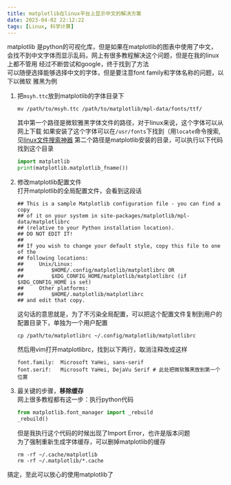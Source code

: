 ```yaml
---
title: matplotlib在linux平台上显示中文的解决方案
date: 2023-04-02 22:12:22
tags: [Linux, 科学计算]
---
```

matplotlib 是python的可视化库，但是如果在matplotlib的图表中使用了中文，
会找不到中文字体而显示乱码，网上有很多教程解决这个问题，但是在我的linux上都不管用
经过不断尝试和google，终于找到了方法  
可以随便选择能够选择中文的字体，但是要注意font family和字体名称的问题，以下以微软
雅黑为例
1. 把`msyh.ttc`放到matplotlib的字体目录下
    ```shell
    mv /path/to/msyh.ttc /path/to/matplotlib/mpl-data/fonts/ttf/
    ```
    其中第一个路径是微软雅黑字体文件的路径，对于linux来说，这个字体可以从网上下载
    如果安装了这个字体可以在`/usr/fonts`下找到（用`locate`命令搜索, 见[linux文件搜索神器](https://z2z63.github.io/2023/04/01/linux-file-search/)
    第二个路径是matplotlib安装的目录，可以执行以下代码找到这个目录
    ```python
    import matplotlib
    print(matplotlib.matplotlib_fname())
    ```
2. 修改matplotlib配置文件  
    打开matplotlib的全局配置文件，会看到这段话
    ```text
    ## This is a sample Matplotlib configuration file - you can find a copy
    ## of it on your system in site-packages/matplotlib/mpl-data/matplotlibrc
    ## (relative to your Python installation location).
    ## DO NOT EDIT IT!
    ##
    ## If you wish to change your default style, copy this file to one of the
    ## following locations:
    ##     Unix/Linux:
    ##         $HOME/.config/matplotlib/matplotlibrc OR
    ##         $XDG_CONFIG_HOME/matplotlib/matplotlibrc (if $XDG_CONFIG_HOME is set)
    ##     Other platforms:
    ##         $HOME/.matplotlib/matplotlibrc
    ## and edit that copy.
    ```
    这句话的意思就是，为了不污染全局配置，可以把这个配置文件复制到用户的配置目录下，单独为一个用户配置
    ```shell
    cp /path/to/matplotlibrc ~/.config/matplotlib/matplotlibrc
    ```
    然后用vim打开matplotlibrc，找到以下两行，取消注释改成这样
    ```text
    font.family:  Microsoft YaHei, sans-serif
    font.serif:   Microsoft YaHei, DejaVu Serif # 此处把微软雅黑放到第一个位置
    ```
   
3. 最关键的步骤，**移除缓存**  
    网上很多教程都有这一步：执行python代码
    ```python
    from matplotlib.font_manager import _rebuild
    _rebuild()
    ```
    但是我执行这个代码的时候出现了Import Error，也许是版本问题  
    为了强制重新生成字体缓存，可以删掉matplotlib的缓存
    ```shell
    rm -rf ~/.cache/matplotlib
    rm -rf ~/.matplotlib/*.cache
    ```
搞定，至此可以放心的使用matplotlib了
